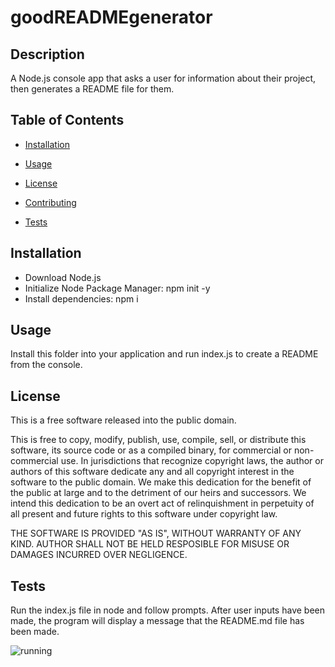 

# goodREADMEgenerator

## Description

A Node.js console app that asks a user for information about their project, then generates a README file for them.

## Table of Contents

  - [Installation](#Installation)

  - [Usage](#Usage)

  - [License](#License)

  - [Contributing](#Contributing)

  - [Tests](#Tests)

## Installation

- Download Node.js
- Initialize Node Package Manager: npm init -y
- Install dependencies: npm i

## Usage

Install this folder into your application and run index.js to create a README from the console.

## License

This is a free software released into the public domain.

This is free to copy, modify, publish, use, compile, sell, or distribute this software, its source code or as a compiled binary, for commercial or non-commercial use. In jurisdictions that recognize copyright laws, the author or authors of this software dedicate any and all copyright interest in the software to the public domain. We make this dedication for the benefit of the public at large and to the detriment of our heirs and successors. We intend this dedication to be an overt act of relinquishment in perpetuity of all present and future rights to this software under copyright law.

THE SOFTWARE IS PROVIDED "AS IS", WITHOUT WARRANTY OF ANY KIND. AUTHOR SHALL NOT BE HELD RESPOSIBLE FOR MISUSE OR DAMAGES INCURRED OVER NEGLIGENCE.

## Tests

Run the index.js file in node and follow prompts. After user inputs have been made, the program will display a message that the README.md file has been made.

![running](https://user-images.githubusercontent.com/88118585/138578030-d68815cf-c4c9-4bb3-8c9e-2918e3a42380.png)
